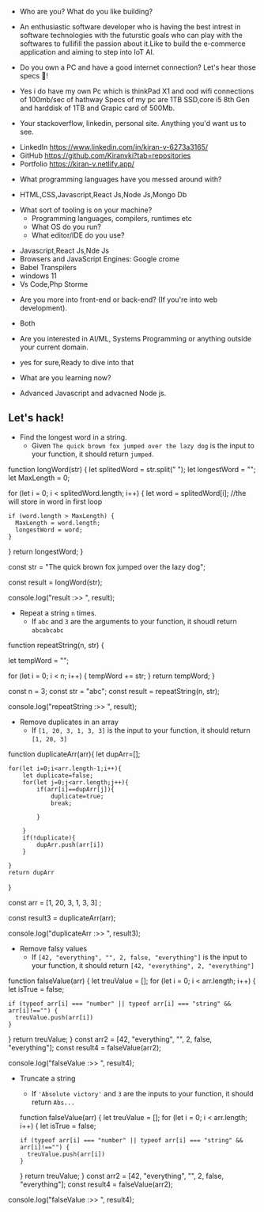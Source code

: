 - Who are you? What do you like building?

* An enthusiastic software developer who is having the best intrest in software technologies with the futurstic goals who can play with the softwares to fullifill the passion about it.Like to build the e-commerce application and aiming to step into IoT AI.

- Do you own a PC and have a good internet
  connection? Let's hear those specs 💪!

* Yes i do have my own Pc which is thinkPad X1 and ood wifi connections of 100mb/sec of hathway
  Specs of my pc are 1TB SSD,core i5 8th Gen and harddisk of 1TB and Grapic card of 500Mb.

- Your stackoverflow, linkedin, personal site.
  Anything you'd want us to see.

* LinkedIn https://www.linkedin.com/in/kiran-v-6273a3165/
* GitHub https://github.com/Kiranvki?tab=repositories
* Portfolio https://kiran-v.netlify.app/

- What programming languages have you messed around with?

* HTML,CSS,Javascript,React Js,Node Js,Mongo Db

- What sort of tooling is on your machine?
  - Programming languages, compilers, runtimes etc
  - What OS do you run?
  - What editor/IDE do you use?

* Javascript,React Js,Nde Js
* Browsers and JavaScript Engines: Google crome
* Babel Transpilers
* windows 11
* Vs Code,Php Storme

- Are you more into front-end or back-end? (If you're
  into web development).

* Both

- Are you interested in AI/ML, Systems Programming
  or anything outside your current domain.

* yes for sure,Ready to dive into that

- What are you learning now?

* Advanced Javascript and advacned Node js.

## Let's hack!

- Find the longest word in a string.
  - Given `The quick brown fox jumped over the lazy dog` is the input to your function, it should return `jumped`.

function longWord(str) {
let splitedWord = str.split(" ");
let longestWord = "";
let MaxLength = 0;

for (let i = 0; i < splitedWord.length; i++) {
let word = splitedWord[i]; //the will store in word in first loop

    if (word.length > MaxLength) {
      MaxLength = word.length;
      longestWord = word;
    }

}
return longestWord;
}

const str = "The quick brown fox jumped over the lazy dog";

const result = longWord(str);

console.log("result :>> ", result);


- Repeat a string `n` times.
  - If `abc` and `3` are the arguments to your function, it shoudl return `abcabcabc`

function repeatString(n, str) {

let tempWord = "";

for (let i = 0; i < n; i++) {
tempWord += str;
}
return tempWord;
}

const n = 3;
const str = "abc";
const result = repeatString(n, str);

console.log("repeatString :>> ", result);

- Remove duplicates in an array
  - If `[1, 20, 3, 1, 3, 3]` is the input to your
    function, it should return `[1, 20, 3]`

function duplicateArr(arr){
let dupArr=[];

    for(let i=0;i<arr.length-1;i++){
        let duplicate=false;
        for(let j=0;j<arr.length;j++){
            if(arr[i]==dupArr[j]){
                duplicate=true;
                break;

            }

        }
        if(!duplicate){
            dupArr.push(arr[i])
        }

    }
    return dupArr

}

const arr = [1, 20, 3, 1, 3, 3] ;

const result3 = duplicateArr(arr);

console.log("duplicateArr :>> ", result3);

- Remove falsy values
  - If `[42, "everything", "", 2, false, "everything"]` is the input to your function, it should return `[42, "everything", 2, "everything"]`

function falseValue(arr) {
let treuValue = [];
for (let i = 0; i < arr.length; i++) {
let isTrue = false;

    if (typeof arr[i] === "number" || typeof arr[i] === "string" && arr[i]!=="") {
      treuValue.push(arr[i])
    }

}
return treuValue;
}
const arr2 = [42, "everything", "", 2, false, "everything"];
const result4 = falseValue(arr2);

console.log("falseValue :>> ", result4);

- Truncate a string

  - If `'Absolute victory'` and `3` are the inputs to
    your function, it should return `Abs...`

  function falseValue(arr) {
  let treuValue = [];
  for (let i = 0; i < arr.length; i++) {
  let isTrue = false;

      if (typeof arr[i] === "number" || typeof arr[i] === "string" && arr[i]!=="") {
        treuValue.push(arr[i])
      }

  }
  return treuValue;
  }
  const arr2 = [42, "everything", "", 2, false, "everything"];
  const result4 = falseValue(arr2);

console.log("falseValue :>> ", result4);
